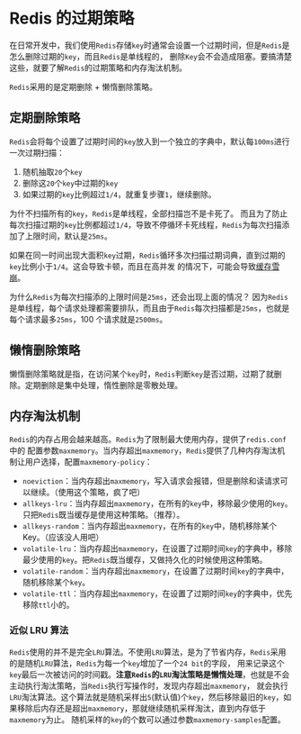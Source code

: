 # Redis 的过期策略

在日常开发中，我们使用`Redis`存储`key`时通常会设置一个过期时间，但是`Redis`是怎么删除过期的`key`，而且`Redis`是单线程的，
删除`Key`会不会造成阻塞。要搞清楚这些，就要了解`Redis`的过期策略和内存淘汰机制。


`Redis`采用的是定期删除 + 懒惰删除策略。

## 定期删除策略
`Redis`会将每个设置了过期时间的`key`放入到一个独立的字典中，默认每`100ms`进行一次过期扫描：
1. 随机抽取`20`个`key`
2. 删除这`20`个`key`中过期的`key`
3. 如果过期的`key`比例超过`1/4`，就重复步骤`1`，继续删除。

为什不扫描所有的`key`，`Redis`是单线程，全部扫描岂不是卡死了。
而且为了防止每次扫描过期的`key`比例都超过`1/4`，导致不停循环卡死线程，`Redis`为每次扫描添加了上限时间，默认是`25ms`。

如果在同一时间出现大面积`key`过期，`Redis`循环多次扫描过期词典，直到过期的`key`比例小于`1/4`。这会导致卡顿，而且在高并发
的情况下，可能会导致[缓存雪崩](/2018/08/08/redis-expire-strategy/)。

为什么`Redis`为每次扫描添的上限时间是`25ms`，还会出现上面的情况？
因为`Redis`是单线程，每个请求处理都需要排队，而且由于`Redis`每次扫描都是`25ms`，也就是每个请求最多`25ms`，100 个请求就是`2500ms`。

## 懒惰删除策略
懒惰删除策略就是指，在访问某个`key`时，`Redis`判断`key`是否过期，过期了就删除。定期删除是集中处理，惰性删除是零散处理。

## 内存淘汰机制
`Redis`的内存占用会越来越高。`Redis`为了限制最大使用内存，提供了`redis.conf`中的
配置参数`maxmemory`。当内存超出`maxmemory`，`Redis`提供了几种内存淘汰机制让用户选择，配置`maxmemory-policy`：
- `noeviction`：当内存超出`maxmemory`，写入请求会报错，但是删除和读请求可以继续。（使用这个策略，疯了吧）
- `allkeys-lru`：当内存超出`maxmemory`，在所有的`key`中，移除最少使用的`key`。只把`Redis`既当缓存是使用这种策略。（推荐）。
- `allkeys-random`：当内存超出`maxmemory`，在所有的`key`中，随机移除某个 Key。（应该没人用吧）
- `volatile-lru`：当内存超出`maxmemory`，在设置了过期时间`key`的字典中，移除最少使用的`key`。把`Redis`既当缓存，又做持久化的时候使用这种策略。
- `volatile-random`：当内存超出`maxmemory`，在设置了过期时间`key`的字典中，随机移除某个`key`。
- `volatile-ttl`：当内存超出`maxmemory`，在设置了过期时间`key`的字典中，优先移除`ttl`小的。

### 近似 LRU 算法

`Redis`使用的并不是完全`LRU`算法。不使用`LRU`算法，是为了节省内存，`Redis`采用的是随机`LRU`算法，`Redis`为每一个`key`增加了一个`24 bit`的字段，
用来记录这个`key`最后一次被访问的时间戳。**注意`Redis`的`LRU`淘汰策略是懒惰处理**，也就是不会主动执行淘汰策略，当`Redis`执行写操作时，发现内存超出`maxmemory`，
就会执行`LRU`淘汰算法。这个算法就是随机采样出`5`(默认值)个`key`，然后移除最旧的`key`，如果移除后内存还是超出`maxmemory`，那就继续随机采样淘汰，直到内存低于`maxmemory`为止。
随机采样的`key`的个数可以通过参数`maxmemory-samples`配置。